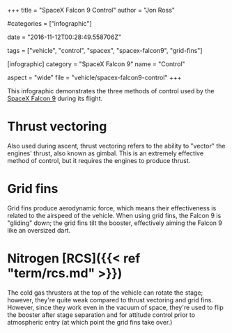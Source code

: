 +++
title = "SpaceX Falcon 9 Control"
author = "Jon Ross"

#categories = ["infographic"]

date = "2016-11-12T00:28:49.558706Z"

tags = ["vehicle", "control", "spacex", "spacex-falcon9", "grid-fins"]

[infographic]
category = "SpaceX Falcon 9"
name = "Control"

aspect = "wide"
file = "vehicle/spacex-falcon9-control"
+++

This infographic demonstrates the three methods of control used by the
[SpaceX Falcon 9](/tags/spacex-falcon9/) during its flight.

<!--more-->

# Thrust vectoring

Also used during ascent, thrust vectoring refers to the ability to
"vector" the engines' thrust, also known as gimbal. This is an
extremely effective method of control, but it requires the engines to
produce thrust.

# Grid fins

Grid fins produce aerodynamic force, which means their effectiveness
is related to the airspeed of the vehicle. When using grid fins, the
Falcon 9 is "gliding" down; the grid fins tilt the booster,
effectively aiming the Falcon 9 like an oversized dart.

# Nitrogen [RCS]({{< ref "term/rcs.md" >}})

The cold gas thrusters at the top of the vehicle can rotate the stage;
however, they're quite weak compared to thrust vectoring and grid
fins. However, since they work even in the vacuum of space, they're
used to flip the booster after stage separation and for attitude
control prior to atmospheric entry (at which point the grid fins take
over.)

